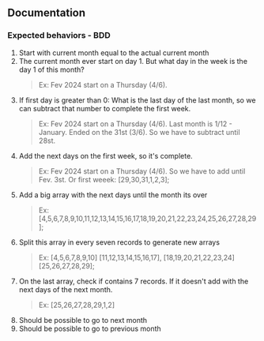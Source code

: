 ## Documentation

### Expected behaviors - BDD

1. Start with current month equal to the actual current month
2. The current month ever start on day 1. But what day in the week is the day 1 of this month?
   > Ex: Fev 2024 start on a Thursday (4/6).
3. If first day is greater than 0: What is the last day of the last month, so we can subtract that number to complete the first week.
   > Ex: Fev 2024 start on a Thursday (4/6). Last month is 1/12 - January. Ended on the 31st (3/6). So we have to subtract until 28st.
4. Add the next days on the first week, so it's complete.
   > Ex: Fev 2024 start on a Thursday (4/6). So we have to add until Fev. 3st. Or first weeek: [29,30,31,1,2,3];
5. Add a big array with the next days until the month its over
   > Ex: [4,5,6,7,8,9,10,11,12,13,14,15,16,17,18,19,20,21,22,23,24,25,26,27,28,29];
6. Split this array in every seven records to generate new arrays
   > Ex: [4,5,6,7,8,9,10] [11,12,13,14,15,16,17], [18,19,20,21,22,23,24] [25,26,27,28,29];
7. On the last array, check if contains 7 records. If it doesn't add with the next days of the next month.
   > Ex: [25,26,27,28,29,1,2]
8. Should be possible to go to next month
9. Should be possible to go to previous month
